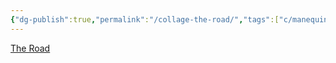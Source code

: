 ```yaml
---
{"dg-publish":true,"permalink":"/collage-the-road/","tags":["c/manequin","c/line","c/yellow","c/purple","c/tree"],"created":"2024-01-08T09:52:30.088-05:00","updated":"2024-01-08T09:53:13.899-05:00"}
---
```



[The Road](https://www.instagram.com/p/CidpKSpOyMI/)
